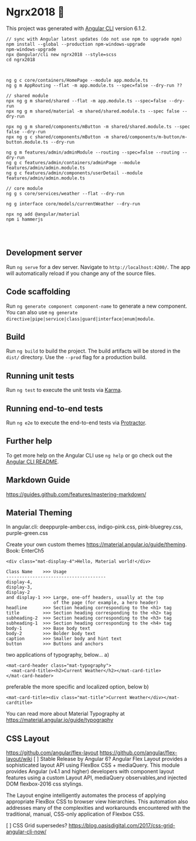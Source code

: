 # Ngrx2018  :blue_book:

This project was generated with [Angular CLI](https://github.com/angular/angular-cli) version 6.1.2.

```
// sync with Angular latest updates (do not use npm to upgrade npm)
npm install --global --production npm-windows-upgrade
npm-windows-upgrade
npx @angular/cli new ngrx2018 --style=scss
cd ngrx2018



ng g c core/containers/HomePage --module app.module.ts
ng g m AppRouting --flat -m app.module.ts --spec=false --dry-run ??

// shared module
npx ng g m shared/shared --flat -m app.module.ts --spec=false --dry-run
npx ng g m shared/material -m shared/shared.module.ts --spec false --dry-run

npx ng g m shared/components/mButton -m shared/shared.module.ts --spec false --dry-run
npx ng g c shared/components/mButton -m shared/components/m-button/m-button.module.ts --dry-run

ng g m features/admin/adminModule --routing --spec=false --routing --dry-run
ng g c features/admin/containers/adminPage --module features/admin/admin.module.ts
ng g c features/admin/components/userDetail --module features/admin/admin.module.ts

// core module
ng g s core/services/weather --flat --dry-run

ng g interface core/models/currentWeather --dry-run

npx ng add @angular/material
npm i hammerjs




```

## Development server

Run `ng serve` for a dev server. Navigate to `http://localhost:4200/`. The app will automatically reload if you change any of the source files.

## Code scaffolding

Run `ng generate component component-name` to generate a new component. You can also use `ng generate directive|pipe|service|class|guard|interface|enum|module`.

## Build

Run `ng build` to build the project. The build artifacts will be stored in the `dist/` directory. Use the `--prod` flag for a production build.

## Running unit tests

Run `ng test` to execute the unit tests via [Karma](https://karma-runner.github.io).

## Running end-to-end tests

Run `ng e2e` to execute the end-to-end tests via [Protractor](http://www.protractortest.org/).

## Further help

To get more help on the Angular CLI use `ng help` or go check out the [Angular CLI README](https://github.com/angular/angular-cli/blob/master/README.md).


## Markdown Guide
https://guides.github.com/features/mastering-markdown/

## Material Theming

In angular.cli: deeppurple-amber.css, indigo-pink.css, pink-bluegrey.css, purple-green.css

Create your own custom themes https://material.angular.io/guide/theming.
Book: EnterCh5

`<div class="mat-display-4">Hello, Material world!</div>`

```
Class Name    >>> Usage
--------------------------------------
display-4,
display-3,
display-2
and display-1 >>> Large, one-off headers, usually at the top
                  of the page (for example, a hero header)
headline      >>> Section heading corresponding to the <h1> tag
title         >>> Section heading corresponding to the <h2> tag
subheading-2  >>> Section heading corresponding to the <h3> tag
subheading-1  >>> Section heading corresponding to the <h4> tag
body-1        >>> Base body text
body-2        >>> Bolder body text
caption       >>> Smaller body and hint text
button        >>> Buttons and anchors
```

two applications of typography, below...
a)
```
<mat-card-header class="mat-typography">
  <mat-card-title><h2>Current Weather</h2></mat-card-title>
</mat-card-header>
```

preferable the more specific and localized option, below
b)
```
<mat-card-title><div class="mat-title">Current Weather</div></mat-cardtitle>
```
You can read more about Material Typography at https://material.angular.io/guide/typography


## CSS Layout



https://github.com/angular/flex-layout
https://github.com/angular/flex-layout/wiki
 [ ] Stable Release by Angular 6?
Angular Flex Layout provides a sophisticated layout API using FlexBox CSS +
mediaQuery. This module provides Angular (v4.1 and higher) developers with component
layout features using a custom Layout API, mediaQuery observables,and injected DOM
flexbox-2016 css stylings.

The Layout engine intelligently automates the process of applying appropriate FlexBox
CSS to browser view hierarchies. This automation also addresses many of the complexities
and workarounds encountered with the traditional, manual, CSS-only application of
Flexbox CSS.

 [ ] CSS Grid supersedes?
https://blog.oasisdigital.com/2017/css-grid-angular-cli-now/